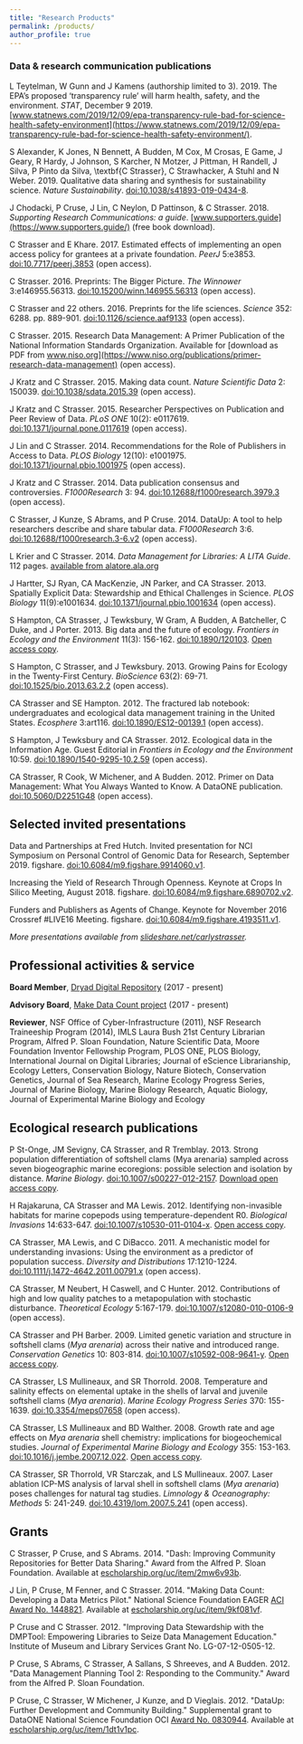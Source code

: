 ```yaml
---
title: "Research Products"
permalink: /products/
author_profile: true
---
```


<!-- 
{% if author.googlescholar %}
  You can also find my articles on <u><a href="{{author.googlescholar}}">my Google Scholar profile</a>.</u>
{% endif %}

{% include base_path %}

{% for post in site.publications reversed %}
  {% include archive-single.html %}
{% endfor %}
-->

### Data & research communication publications

L Teytelman, W Gunn and J Kamens (authorship limited to 3). 2019. The EPA’s proposed ‘transparency rule’ will harm health, safety, and the environment. _STAT_, December 9 2019. [www.statnews.com/2019/12/09/epa-transparency-rule-bad-for-science-health-safety-environment](https://www.statnews.com/2019/12/09/epa-transparency-rule-bad-for-science-health-safety-environment/).

S Alexander, K Jones, N Bennett, A Budden, M Cox, M Crosas, E Game, J Geary, R Hardy, J Johnson, S Karcher, N Motzer, J Pittman, H Randell, J Silva, P Pinto da Silva, \textbf{C Strasser}, C Strawhacker, A Stuhl and N Weber. 2019. Qualitative data sharing and synthesis for sustainability science. _Nature Sustainability_. [doi:10.1038/s41893-019-0434-8](https://doi.org/10.1038/s41893-019-0434-8). 

J Chodacki, P Cruse, J Lin, C Neylon, D Pattinson, & C Strasser. 2018. _Supporting Research Communications: a guide_. [www.supporters.guide](https://www.supporters.guide/) (free book download).

C Strasser and E Khare. 2017. Estimated effects of implementing an open access policy for grantees at a private foundation. _PeerJ_ 5:e3853. [doi:10.7717/peerj.3853](https://doi.org/10.7717/peerj.3853) (open access). 

C Strasser. 2016. Preprints: The Bigger Picture. _The Winnower_ 3:e146955.56313. [doi:10.15200/winn.146955.56313](https://thewinnower.com/papers/5010-preprints-the-bigger-picture) (open access). 

C Strasser and 22 others. 2016. Preprints for the life sciences. _Science_ 352: 6288. pp. 889-901. [doi:10.1126/science.aaf9133](http://doi.org/10.1126/science.aaf9133) (open access).

C Strasser. 2015. Research Data Management: A Primer Publication of the National Information Standards Organization. Available for [download as PDF from www.niso.org](https://www.niso.org/publications/primer-research-data-management) (open access).

J Kratz and C Strasser. 2015. Making data count. _Nature Scientific Data_ 2: 150039. [doi:10.1038/sdata.2015.39](http://doi.org/10.1038/sdata.2015.39) (open access).

J Kratz and C Strasser. 2015. Researcher Perspectives on Publication and Peer Review of Data. _PLoS ONE_ 10(2): e0117619. [doi:10.1371/journal.pone.0117619](http://doi.org/10.1371/journal.pone.0117619) (open access).

J Lin and C Strasser. 2014. Recommendations for the Role of Publishers in Access to Data. _PLOS Biology_ 12(10): e1001975. [doi:10.1371/journal.pbio.1001975](http://doi.org/10.1371/journal.pbio.1001975) (open access).

J Kratz and C Strasser. 2014. Data publication consensus and controversies. _F1000Research_ 3: 94. [doi:10.12688/f1000research.3979.3](http://doi.org/10.12688/f1000research.3979.3) (open access).

C Strasser, J Kunze, S Abrams, and P Cruse. 2014. DataUp: A tool to help researchers describe and share tabular data. _F1000Research_ 3:6. [doi:10.12688/f1000research.3-6.v2](http://doi.org/10.12688/f1000research.3-6.v2) (open access).

L Krier and C Strasser. 2014. _Data Management for Libraries: A LITA Guide_. 112 pages. [available from alatore.ala.org](http://www.alastore.ala.org/detail.aspx?ID=10737)

J Hartter, SJ Ryan, CA MacKenzie, JN Parker, and CA Strasser. 2013. Spatially Explicit Data: Stewardship and Ethical Challenges in Science. _PLOS Biology_ 11(9):e1001634. [doi:10.1371/journal.pbio.1001634](http://doi.org/10.1371/journal.pbio.1001634) (open access).

S Hampton, CA Strasser, J Tewksbury, W Gram, A Budden, A Batcheller, C Duke, and J Porter. 2013. Big data and the future of ecology. _Frontiers in Ecology and the Environment_ 11(3): 156-162. [doi:10.1890/120103](http://doi.org/10.1890/120103). [Open access copy](http://escholarship.org/uc/item/94f35801).

S Hampton, C Strasser, and J Tewksbury. 2013. Growing Pains for Ecology in the Twenty-First Century. _BioScience_ 63(2): 69-71. [doi:10.1525/bio.2013.63.2.2](http://doi.org/10.1525/bio.2013.63.2.2) (open access).

CA Strasser and SE Hampton. 2012. The fractured lab notebook: undergraduates and ecological data management training in the United States. _Ecosphere_ 3:art116. [doi:10.1890/ES12-00139.1](http://doi.org/10.1890/ES12-00139.1) (open access). 

S Hampton, J Tewksbury and CA Strasser. 2012. Ecological data in the Information Age.  Guest Editorial in _Frontiers in Ecology and the Environment_ 10:59. [doi:10.1890/1540-9295-10.2.59](http://doi.org/10.1890/1540-9295-10.2.59) (open access).

CA Strasser, R Cook, W Michener, and A Budden. 2012. Primer on Data Management: What You Always Wanted to Know. A DataONE publication. [doi:10.5060/D2251G48](http://doi.org/doi:10.5060/D2251G48) (open access).

## Selected invited presentations

Data and Partnerships at Fred Hutch. Invited presentation for NCI Symposium on Personal Control of Genomic Data for Research, September 2019. figshare. [doi:10.6084/m9.figshare.9914060.v1](http://doi.org/10.6084/m9.figshare.9914060.v1).

Increasing the Yield of Research Through Openness. Keynote at Crops In Silico Meeting, August 2018. figshare. [doi:10.6084/m9.figshare.6890702.v2](https://doi.org/10.6084/m9.figshare.6890702.v2).

Funders and Publishers as Agents of Change. Keynote for November 2016 Crossref #LIVE16 Meeting. figshare. [doi:10.6084/m9.figshare.4193511.v1](https://doi.org/10.6084/m9.figshare.4193511.v1).

_More presentations available from [slideshare.net/carlystrasser](http://slideshare.net/carlystrasser)._
 
## Professional activities & service

**Board Member**, [Dryad Digital Repository](https://datadryad.org/) (2017 - present)

**Advisory Board**, [Make Data Count project](http://www.makedatacount.org) (2017 - present)

**Reviewer**, NSF Office of Cyber-Infrastructure (2011), NSF Research Traineeship Program (2014), IMLS Laura Bush 21st Century Librarian Program, Alfred P. Sloan Foundation, Nature Scientific Data, Moore Foundation Inventor Fellowship Program, PLOS ONE, PLOS Biology, International Journal on Digital Libraries; Journal of eScience Librarianship, Ecology Letters, Conservation Biology, Nature Biotech, Conservation Genetics, Journal of Sea Research, Marine Ecology Progress Series, Journal of Marine Biology, Marine Biology Research, Aquatic Biology, Journal of Experimental Marine Biology and Ecology

## Ecological research publications

P St-Onge, JM Sevigny, CA Strasser, and R Tremblay. 2013. Strong population differentiation of softshell clams (Mya arenaria) sampled across seven biogeographic marine ecoregions: possible selection and isolation by distance. _Marine Biology_. [doi:10.1007/s00227-012-2157](http://doi.org/10.1007/s00227-012-2157-5). [Download open access copy](https://github.com/strasser/strasser.github.io/raw/master/files/St-Onge-2014.pdf).

H Rajakaruna, CA Strasser and MA Lewis. 2012. Identifying non-invasible habitats for marine copepods using temperature-dependent R0. _Biological Invasions_ 14:633-647. [doi:10.1007/s10530-011-0104-x](http://doi.org/10.1007/s10530-011-0104-x). [Open access copy](http://hdl.handle.net/10402/era.30201).

CA Strasser, MA Lewis, and C DiBacco. 2011. A mechanistic model for understanding invasions: Using the environment as a predictor of population success. _Diversity and Distributions_ 17:1210-1224. [doi:10.1111/j.1472-4642.2011.00791.x](http://doi.org/10.1111/j.1472-4642.2011.00791.x) (open access).

CA Strasser, M Neubert, H Caswell, and C Hunter. 2012. Contributions of high and low quality patches to a metapopulation with stochastic disturbance.  _Theoretical Ecology_ 5:167-179. [doi:10.1007/s12080-010-0106-9](https://doi.org/10.1007/s12080-010-0106-9) (open access).

CA Strasser and PH Barber. 2009. Limited genetic variation and structure in softshell clams (_Mya arenaria_) across their native and introduced range.  _Conservation Genetics_ 10: 803-814. [doi:10.1007/s10592-008-9641-y](http://doi.org/10.1007/s10592-008-9641-y). [Open access copy](https://darchive.mblwhoilibrary.org/handle/1912/2866).

CA Strasser, LS Mullineaux, and SR Thorrold. 2008. Temperature and salinity effects on elemental uptake in the shells of larval and juvenile softshell clams (_Mya arenaria_). _Marine Ecology Progress Series_ 370: 155-1639. [doi:10.3354/meps07658](http://doi.org/10.3354/meps07658) (open access).

CA Strasser, LS Mullineaux and BD Walther. 2008. Growth rate and age effects on _Mya arenaria_ shell chemistry: implications for biogeochemical studies. _Journal of Experimental Marine Biology and Ecology_ 355: 153-163. [doi:10.1016/j.jembe.2007.12.022](https://doi.org/10.1016/j.jembe.2007.12.022). [Open access copy](https://darchive.mblwhoilibrary.org/handle/1912/2175).

CA Strasser, SR Thorrold, VR Starczak, and LS Mullineaux.  2007.  Laser ablation ICP-MS analysis of larval shell in softshell clams (_Mya arenaria_) poses challenges for natural tag studies.  _Limnology & Oceanography: Methods_ 5: 241-249. [doi:10.4319/lom.2007.5.241](http://doi.org/10.4319/lom.2007.5.241) (open access).

## Grants

C Strasser, P Cruse, and S Abrams. 2014. "Dash: Improving Community Repositories for Better Data Sharing." Award from the Alfred P. Sloan Foundation. Available at [escholarship.org/uc/item/2mw6v93b](http://escholarship.org/uc/item/2mw6v93b). 

J Lin, P Cruse, M Fenner, and C Strasser. 2014. "Making Data Count: Developing a Data Metrics Pilot." National Science Foundation EAGER [ACI Award No. 1448821](http://www.nsf.gov/awardsearch/showAward?AWD_ID=1448821&HistoricalAwards=false). Available at [escholarship.org/uc/item/9kf081vf](http://escholarship.org/uc/item/9kf081vf). 

P Cruse and C Strasser. 2012. "Improving Data Stewardship with the DMPTool: Empowering Libraries to Seize Data Management Education." Institute of Museum and Library Services Grant No. LG-07-12-0505-12.

P Cruse, S Abrams, C Strasser, A Sallans, S Shreeves, and A Budden. 2012. "Data Management Planning Tool 2: Responding to the Community." Award from the Alfred P. Sloan Foundation.

P Cruse, C Strasser, W Michener, J Kunze, and D Vieglais. 2012. "DataUp: Further Development and Community Building." Supplemental grant to DataONE National Science Foundation OCI [Award No. 0830944](http://www.nsf.gov/awardsearch/showAward?AWD_ID=0830944&HistoricalAwards=false). Available at  [escholarship.org/uc/item/1dt1v1pc](http://escholarship.org/uc/item/1dt1v1pc).

